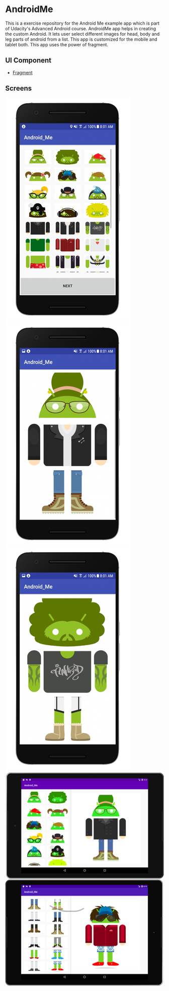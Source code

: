 # AndroidMe

This is a exercise repository for the Android Me example app which is part of Udacity's Advanced Android course. AndroidMe app helps in creating the custom Android. It lets user select different images for head, body and leg parts of android from a list. This app is customized for the mobile and tablet both. This app uses the power of fragment. 


## UI Component

* [Fragment](https://developer.android.com/reference/android/app/Fragment.html)


## Screens
![Screenshot1](https://github.com/manvigupta1987/AndroidMe/blob/master/ScreenShots/Nexus%206P-Screenshot1.png) ![Screenshot2](https://github.com/manvigupta1987/AndroidMe/blob/master/ScreenShots/Nexus%206P-Screenshot2.png) ![Screenshot3](https://github.com/manvigupta1987/AndroidMe/blob/master/ScreenShots/Nexus%206P-Screenshot3.png) ![ScreenShot4](https://github.com/manvigupta1987/AndroidMe/blob/master/ScreenShots/Untitled.png) ![ScreenShot5](https://github.com/manvigupta1987/AndroidMe/blob/master/ScreenShots/Untitled1.png)